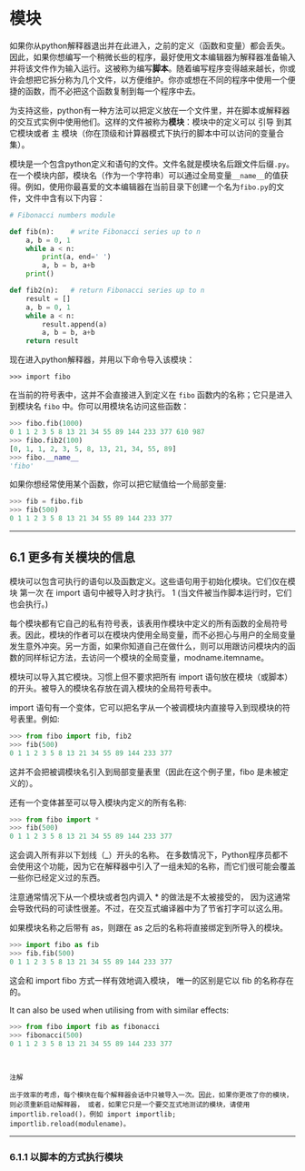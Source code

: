 # 模块

如果你从python解释器退出并在此进入，之前的定义（函数和变量）都会丢失。因此，如果你想编写一个稍微长些的程序，最好使用文本编辑器为解释器准备输入并将该文件作为输入运行。这被称为编写**脚本**。随着编写程序变得越来越长，你或许会想把它拆分称为几个文件，以方便维护。你亦或想在不同的程序中使用一个便捷的函数，而不必把这个函数复制到每一个程序中去。

为支持这些，python有一种方法可以把定义放在一个文件里，并在脚本或解释器的交互式实例中使用他们。这样的文件被称为**模块**：模块中的定义可以 引导 到其它模块或者 主 模块（你在顶级和计算器模式下执行的脚本中可以访问的变量合集）。

模块是一个包含python定义和语句的文件。文件名就是模块名后跟文件后缀`.py`。
在一个模块内部，模块名（作为一个字符串）可以通过全局变量`__name__`的值获得。例如，使用你最喜爱的文本编辑器在当前目录下创建一个名为`fibo.py`的文件，文件中含有以下内容：

```py
# Fibonacci numbers module

def fib(n):    # write Fibonacci series up to n
    a, b = 0, 1
    while a < n:
        print(a, end=' ')
        a, b = b, a+b
    print()

def fib2(n):   # return Fibonacci series up to n
    result = []
    a, b = 0, 1
    while a < n:
        result.append(a)
        a, b = b, a+b
    return result
```

现在进入python解释器，并用以下命令导入该模块：

`>>> import fibo`

在当前的符号表中，这并不会直接进入到定义在 `fibo` 函数内的名称；它只是进入到模块名 `fibo` 中。你可以用模块名访问这些函数：

```py
>>> fibo.fib(1000)
0 1 1 2 3 5 8 13 21 34 55 89 144 233 377 610 987
>>> fibo.fib2(100)
[0, 1, 1, 2, 3, 5, 8, 13, 21, 34, 55, 89]
>>> fibo.__name__
'fibo'
```

如果你想经常使用某个函数，你可以把它赋值给一个局部变量:

```py
>>> fib = fibo.fib
>>> fib(500)
0 1 1 2 3 5 8 13 21 34 55 89 144 233 377
```

---

## 6.1 更多有关模块的信息

模块可以包含可执行的语句以及函数定义。这些语句用于初始化模块。它们仅在模块 第一次 在 import 语句中被导入时才执行。 1 (当文件被当作脚本运行时，它们也会执行。)

每个模块都有它自己的私有符号表，该表用作模块中定义的所有函数的全局符号表。因此，模块的作者可以在模块内使用全局变量，而不必担心与用户的全局变量发生意外冲突。另一方面，如果你知道自己在做什么，则可以用跟访问模块内的函数的同样标记方法，去访问一个模块的全局变量，modname.itemname。

模块可以导入其它模块。习惯上但不要求把所有 import 语句放在模块（或脚本）的开头。被导入的模块名存放在调入模块的全局符号表中。

import 语句有一个变体，它可以把名字从一个被调模块内直接导入到现模块的符号表里。例如:

```py
>>> from fibo import fib, fib2
>>> fib(500)
0 1 1 2 3 5 8 13 21 34 55 89 144 233 377
```

这并不会把被调模块名引入到局部变量表里（因此在这个例子里，fibo 是未被定义的）。

还有一个变体甚至可以导入模块内定义的所有名称:


```py
>>> from fibo import *
>>> fib(500)
0 1 1 2 3 5 8 13 21 34 55 89 144 233 377
```

这会调入所有非以下划线（\_）开头的名称。 在多数情况下，Python程序员都不会使用这个功能，因为它在解释器中引入了一组未知的名称，而它们很可能会覆盖一些你已经定义过的东西。

注意通常情况下从一个模块或者包内调入 \* 的做法是不太被接受的， 因为这通常会导致代码的可读性很差。不过，在交互式编译器中为了节省打字可以这么用。

如果模块名称之后带有 as，则跟在 as 之后的名称将直接绑定到所导入的模块。


```py
>>> import fibo as fib
>>> fib.fib(500)
0 1 1 2 3 5 8 13 21 34 55 89 144 233 377
```

这会和 import fibo 方式一样有效地调入模块， 唯一的区别是它以 fib 的名称存在的。

It can also be used when utilising from with similar effects:

```py
>>> from fibo import fib as fibonacci
>>> fibonacci(500)
0 1 1 2 3 5 8 13 21 34 55 89 144 233 377
```

```


注解

出于效率的考虑，每个模块在每个解释器会话中只被导入一次。因此，如果你更改了你的模块，则必须重新启动解释器， 或者，如果它只是一个要交互式地测试的模块，请使用 importlib.reload()，例如 import importlib; importlib.reload(modulename)。
```

---

### 6.1.1 以脚本的方式执行模块

























